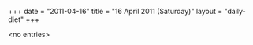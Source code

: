 +++
date = "2011-04-16"
title = "16 April 2011 (Saturday)"
layout = "daily-diet"
+++

\<no entries\>